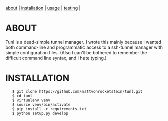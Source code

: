 [about](#about) | [installation](#installation) | [usage](#usage) | [testing](#testing) |


<a name="about">ABOUT</a>
=========================
Tunl is a dead-simple tunnel manager.  I wrote this mainly because I wanted both command-line and programmatic access to a ssh-tunnel manager with simple configuration files.  (Also I can't be bothered to remember the difficult command line syntax, and I hate typing.)

<a name="installation">INSTALLATION</a>
=======================================

```shell
   $ git clone https://github.com/mattvonrocketstein/tunl.git
   $ cd tunl
   $ virtualenv venv
   $ source venv/bin/activate
   $ pip install -r requirements.txt
   $ python setup.py develop
```

